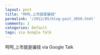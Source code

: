 ```yaml
---
layout: post
title: "呵呵,上市就是骗钱"
permalink: '/2012/05/blog-post_3050.html'
comments: 1
categories: Default
tags: via Google Talk
---
```

  
 

 呵呵,上市就是骗钱 via Google Talk

  